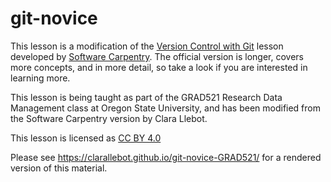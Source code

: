 git-novice
==========

This lesson is a modification of the [Version Control with Git](https://swcarpentry.github.io/git-novice/) lesson developed by [Software Carpentry](https://software-carpentry.org/). The official version is longer, covers more concepts, and in more detail, so take a look if you are interested in learning more. 

This lesson is being taught as part of the GRAD521 Research Data Management class at Oregon State University, and has been modified from the Software Carpentry version by Clara Llebot.

This lesson is licensed as [CC BY 4.0](https://creativecommons.org/licenses/by/4.0/)

Please see https://clarallebot.github.io/git-novice-GRAD521/ for a rendered version of this material.

